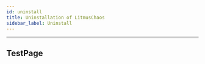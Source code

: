```yaml
---
id: uninstall
title: Uninstallation of LitmusChaos
sidebar_label: Uninstall
---
```


---

## TestPage

